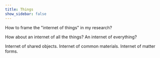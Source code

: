 ```yaml
---
title: Things
show_sidebar: false
---
```


How to frame the "internet of things" in my research? 

How about an internet of all the things? An internet of everything?

Internet of shared objects. Internet of common materials. Internet of matter forms.